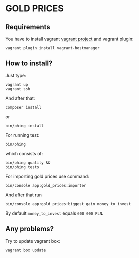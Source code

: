 # GOLD PRICES

## Requirements

You have to install vagrant [vagrant project](https://www.vagrantup.com/) and vagrant plugin:

```vagrant plugin install vagrant-hostmanager```

## How to install?

Just type:

```
vagrant up
vagrant ssh
```

And after that:

```
composer install
``` 
or
```
bin/phing install
```

For running test:

```
bin/phing
```

which consists of:

```
bin/phing quality && 
bin/phing tests
```

For importing gold prices use command:

```
bin/console app:gold_prices:importer
```

And after that run

```
bin/console app:gold_prices:biggest_gain money_to_invest
```

By default `money_to_invest` equals `600 000 PLN`. 

## Any problems?

Try to update vagrant box:

```
vagrant box update
```
